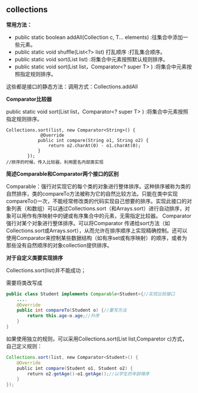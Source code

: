 ## collections

**常用方法：**

+ public static <T> boolean addAll(Collection<T> c, T... elements) :往集合中添加一些元素。
+ public static void shuffle(List<?> list) 打乱顺序 :打乱集合顺序。
+ public static <T> void sort(List<T> list) :将集合中元素按照默认规则排序。
+ public static <T> void sort(List<T> list，Comparator<? super T> ) :将集合中元素按照指定规则排序。

这些都是接口的静态方法：调用方式：Collections.addAll

**Comparator比较器**

public static <T> void sort(List<T> list，Comparator<? super T> ) :将集合中元素按照指定规则排序。

```
Collections.sort(list, new Comparator<String>() {
			 @Override
            public int compare(String o1, String o2) {
                return o2.charAt(0) ‐ o1.charAt(0);
            }
        });
//排序的时候，传入比较器，利用匿名内部类实现
```

**简述Comparable和Comparator两个接口的区别**

Comparable：强行对实现它的每个类的对象进行整体排序。这种排序被称为类的自然排序，类的compareTo方法被称为它的自然比较方法。只能在类中实现compareTo()一次，不能经常修改类的代码实现自己想要的排序。实现此接口的对象列表（和数组）可以通过Collections.sort（和Arrays.sort）进行自动排序，对象可以用作有序映射中的键或有序集合中的元素，无需指定比较器。
Comparator强行对某个对象进行整体排序。可以将Comparator 传递给sort方法（如Collections.sort或Arrays.sort），从而允许在排序顺序上实现精确控制。还可以使用Comparator来控制某些数据结构（如有序set或有序映射）的顺序，或者为那些没有自然顺序的对象collection提供排序。

**对于自定义类要实现排序**

Collections.sort(list)并不能成功；

需要将类改写成

```java
public class Student implements Comparable<Student>{//实现比较接口
    ....
    @Override
    public int compareTo(Student o) {//重写方法
        return this.age‐o.age;//升序
    }
}
```

如果使用独立的规则，可以采用Collections.sort(List list,Comparetor c)方式，自己定义规则：

```java
Collections.sort(list, new Comparator<Student>() {
    @Override
    public int compare(Student o1, Student o2) {
        return o2.getAge()‐o1.getAge();//以学生的年龄降序
    }
});
```


